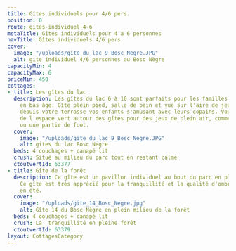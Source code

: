 ```yaml
---
title: Gîtes individuels pour 4/6 pers.
position: 0
route: gites-individuel-4-6
metaTitle: Gîtes individuels pour 4 à 6 personnes
navTitle: Gîtes individuels 4/6 pers
cover:
  image: "/uploads/gite_du_lac_9_Bosc_Negre.JPG"
  alt: gite individuel 4/6 personnes au Bosc Nègre
capacityMin: 4
capacityMax: 6
priceMin: 450
cottages:
- title: Les gîtes du lac
  description: Les gîtes du lac 6 à 10 sont parfaits pour les familles avec 2 enfants
    en bas âge. Gîte plein pied, salle de bain et vue sur l'aire de jeux pour surveiller
    depuis votre terrasse vos enfants s'amusant avec leurs copains. Vous pouvez profiter
    de l'espace vert autour des gîtes pour des jeux de plein air, comme le badminton
    ou une partie de foot.
  cover:
    image: "/uploads/gite_du_lac_9_Bosc_Negre.JPG"
    alt: gites du lac Bosc Negre
  beds: 4 couchages + canapé lit
  crush: Situé au milieu du parc tout en restant calme
  ctoutvertId: 63377
- title: Gîte de la forêt
  description: Ce gîte est un pavillon individuel au bout du parc en pleine forêt.
    Ce gîte est très apprécié pour la tranquillité et la qualité d'ombre qu'elle offre
    en été.
  cover:
    image: "/uploads/gite_14_Bosc_Negre.jpg"
    alt: Gîte 14 du Bosc Nègre en plein milieu de la forêt
  beds: 4 couchages + canapé lit
  crush: La  tranquillité en pleine forêt
  ctoutvertId: 63379
layout: CottagesCategory
---
```


